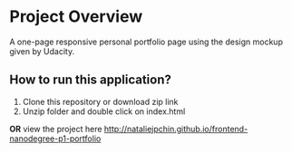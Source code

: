 # Project Overview

A one-page responsive personal portfolio page using the design mockup given by Udacity.

## How to run this application?
1. Clone this repository or download zip link
2. Unzip folder and double click on index.html

**OR** view the project here http://nataliejpchin.github.io/frontend-nanodegree-p1-portfolio
